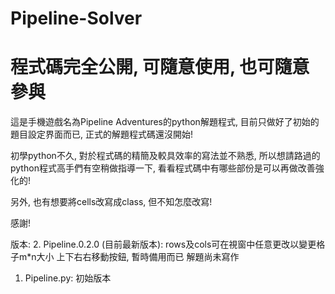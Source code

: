 # Pipeline-Solver
# 程式碼完全公開, 可隨意使用, 也可隨意參與

這是手機遊戲名為Pipeline Adventures的python解題程式,
目前只做好了初始的題目設定界面而已,
正式的解題程式碼還沒開始!

初學python不久, 對於程式碼的精簡及較具效率的寫法並不熟悉,
所以想請路過的python程式高手們有空稍做指導一下,
看看程式碼中有哪些部份是可以再做改善強化的!

另外, 也有想要將cells改寫成class, 但不知怎麼改寫!

感謝!

版本:
2. Pipeline.0.2.0 (目前最新版本):
  rows及cols可在視窗中任意更改以變更格子m*n大小
  上下右右移動按鈕, 暫時備用而已
  解題尚未寫作
  
1. Pipeline.py: 
  初始版本
